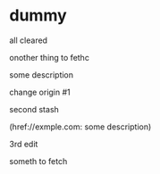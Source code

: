 # dummy

all cleared

onother thing to fethc

some description

change origin #1

second stash

(href://exmple.com: some description)

3rd edit

someth to fetch

